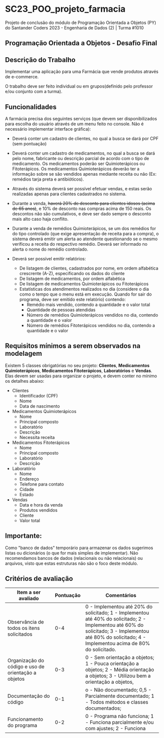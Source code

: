 # SC23_POO_projeto_farmacia

Projeto de conclusão do módulo de Programação Orientada a Objetos (PY) do Santander Coders 2023 - Engenharia de Dados (2) \| Turma #1010

## Programação Orientada a Objetos - Desafio Final

## Descrição do Trabalho

Implementar uma aplicação para uma Farmácia que vende produtos através de e-commerce.

O trabalho deve ser feito individual ou em grupos(definido pelo professor e/ou conjunto com a turma).

## Funcionalidades

A farmácia precisa dos seguintes serviços (que devem ser disponibilizados para escolha do usuário através de um menu feito no console. Não é necessário implementar interface gráfica):

-   Deverá conter um cadastro de clientes, no qual a busca se dará por CPF (sem pontuação)

-   Deverá conter um cadastro de medicamentos, no qual a busca se dará pelo nome, fabricante ou descrição parcial de acordo com o tipo de medicamento. Os medicamentos poderão ser Quimioterápicos ou Fitoterápicos. Os medicamentos Quimioterápicos deverão ter a informação sobre se são vendidos apenas mediante receita ou não (Ex: remédios tarja preta e antibióticos).

-   Através do sistema deverá ser possível efetuar vendas, e estas serão realizadas apenas para clientes cadastrados no sistema.

-   Durante a venda, ~~haverá 20% de desconto para clientes idosos (acima de 65 anos)~~, e 10% de desconto nas compras acima de 150 reais. Os descontos não são cumulativos, e deve ser dado sempre o desconto mais alto caso haja conflito.

-   Durante a venda de remédios Quimioterápicos, se um dos remédios for do tipo controlado (que exige apresentação de receita para a compra), o sistema deverá emitir um alerta ao atendente questionando se o mesmo verificou a receita do respectivo remédio. Deverá ser informado no alerta o nome do remédio controlado.

-   Deverá ser possível emitir relatórios:

    -   De listagem de clientes, cadastrados por nome, em ordem alfabética crescrente (A-Z), especificando os dados do cliente
    -   De listagem de medicamentos, por ordem alfabética
    -   De listagem de medicamentos Quimioterápicos ou Fitoterápicos
    -   Estatísticas dos atendimentos realizados no dia (considere o dia como o tempo que o menu está em execução. Quando for sair do programa, deve ser emitido este relatório) contendo:
        -   Remédio mais vendido, contendo a quantidade e o valor total
        -   Quantidade de pessoas atendidas
        -   Número de remédios Quimioterápicos vendidos no dia, contendo a quantidade e o valor
        -   Número de remédios Fitoterápicos vendidos no dia, contendo a quantidade e o valor
## Requisitos mínimos a serem observados na modelagem

Existem 5 classes obrigatórias no seu projeto: **Clientes**, **Medicamentos Quimioterápicos**, **Medicamentos Fitoterápicos**, **Laboratórios** e **Vendas**. Elas devem ser usadas para organizar o projeto, e devem conter no mínimo os detalhes abaixo:

-   Clientes
    -   Identificador (CPF)
    -   Nome
    -   Data de nascimento
-   Medicamentos Quimioterápicos
    -   Nome
    -   Principal composto
    -   Laboratório
    -   Descrição
    -   Necessita receita
-   Medicamentos Fitoterápicos
    -   Nome
    -   Principal composto
    -   Laboratório
    -   Descrição
-   Laboratório
    -   Nome
    -   Endereço
    -   Telefone para contato
    -   Cidade
    -   Estado
-   Vendas
    -   Data e hora da venda
    -   Produtos vendidos
    -   Cliente
    -   Valor total

## Importante:

Como "banco de dados" temporário para armazenar os dados sugerimos listas ou dicionários (o que for mais simpĺes de implementar). Não recomendamos bancos de dados (relacionais ou não relacionais) ou arquivos, visto que estas estruturas não são o foco deste módulo.

## Critérios de avaliação

| Item a ser avaliado                                 | Pontuação | Comentários                                                                                                                                                                                             |
|------------------|----------------|--------------------------------------|
| Observância de todos os itens solicitados           | 0-4       | 0 - Implementou até 20% do solicitado; 1 - Implementou até 40% do solicitado; 2 - Implementou até 60% do solicitado; 3 - Implementou até 80% do solicitado; 4 - Implementou acima de 80% do solicitado. |
| Organização do código e uso de orientação a objetos | 0-3       | 0 - Sem orientação a objetos; 1 - Pouca orientação a objetos; 2 - Média orientação a objetos; 3 - Utilizou bem a orientação a objetos,                                                                  |
| Documentação do código                              | 0-1       | o - Não documentado; 0,5 - Parcialmente documentado; 1 - Todos métodos e classes documentados;                                                                                                          |
| Funcionamento do programa                           | 0-2       | 0 - Programa não funciona; 1 - Funciona parcialmente e/ou com ajustes; 2 - Funciona                                                                                                                     |
